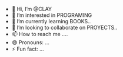 - 👋 Hi, I’m @CLAY 
- 👀 I’m interested in PROGRAMING 
- 🌱 I’m currently learning BOOKS..
- 💞️ I’m looking to collaborate on PROYECTS..
- 📫 How to reach me ....
- 😄 Pronouns: ...
- ⚡ Fun fact: ...

<!---
CLAY/CLAY is a ✨ special ✨ repository because its `README.md` (this file) appears on your GitHub profile.
You can click the Preview link to take a look at your changes.
--->
